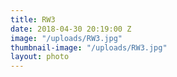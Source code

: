 ```yaml
---
title: RW3
date: 2018-04-30 20:19:00 Z
image: "/uploads/RW3.jpg"
thumbnail-image: "/uploads/RW3.jpg"
layout: photo
---
```

